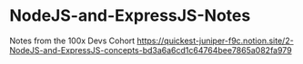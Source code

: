 # NodeJS-and-ExpressJS-Notes
Notes from the 100x Devs Cohort
https://quickest-juniper-f9c.notion.site/2-NodeJS-and-ExpressJS-concepts-bd3a6a6cd1c64764bee7865a082fa979
